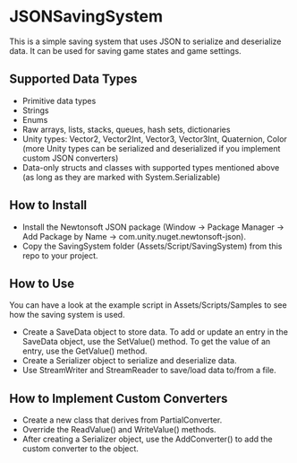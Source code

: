 # JSONSavingSystem
This is a simple saving system that uses JSON to serialize and deserialize data. It can be used for saving game states and game settings.

## Supported Data Types

* Primitive data types
* Strings
* Enums
* Raw arrays, lists, stacks, queues, hash sets, dictionaries
* Unity types: Vector2, Vector2Int, Vector3, Vector3Int, Quaternion, Color (more Unity types can be serialized and deserialized if you implement custom JSON converters)
* Data-only structs and classes with supported types mentioned above (as long as they are marked with System.Serializable)

## How to Install

* Install the Newtonsoft JSON package (Window &#8594; Package Manager &#8594; Add Package by Name &#8594; com.unity.nuget.newtonsoft-json).
* Copy the SavingSystem folder (Assets/Script/SavingSystem) from this repo to your project.

## How to Use

You can have a look at the example script in Assets/Scripts/Samples to see how the saving system is used.
* Create a SaveData object to store data. To add or update an entry in the SaveData object, use the SetValue() method. To get the value of an entry, use the GetValue() method.
* Create a Serializer object to serialize and deserialize data.
* Use StreamWriter and StreamReader to save/load data to/from a file.

## How to Implement Custom Converters

* Create a new class that derives from PartialConverter.
* Override the ReadValue() and WriteValue() methods.
* After creating a Serializer object, use the AddConverter() to add the custom converter to the object.